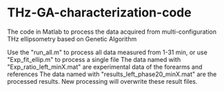 # THz-GA-characterization-code
The code in Matlab to process the data acquired from multi-configuration THz ellipsometry based on Genetic Algorithm

Use the "run_all.m" to process all data measured from 1-31 min,
or use "Exp_fit_ellip.m" to process a single file
The data named with "Exp_ratio_left_minX.mat" are experimental data of the forearms and references
The data named with "results_left_phase20_minX.mat" are the processed results. New processing will overwrite these result files.
